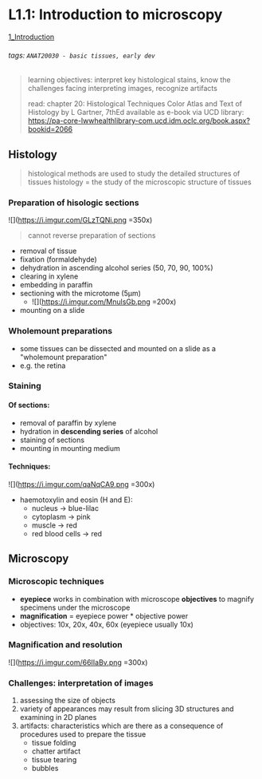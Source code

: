 # L1.1: Introduction to microscopy
[1_Introduction](https://brightspace.ucd.ie/d2l/le/content/155871/viewContent/1614465/View)
###### tags: `ANAT20030 - basic tissues, early dev`
> learning objectives: interpret key histological stains, know the challenges facing interpreting images, recognize artifacts
>
> read: chapter 20: Histological Techniques Color Atlas and Text of Histology by L Gartner, 7thEd available as e-book via UCD library:  https://pa-core-lwwhealthlibrary-com.ucd.idm.oclc.org/book.aspx?bookid=2066

## Histology
> histological methods are used to study the detailed structures of tissues
> histology = the study of the microscopic structure of tissues

### Preparation of hisologic sections
![](https://i.imgur.com/GLzTQNi.png =350x)
> cannot reverse preparation of sections
- removal of tissue
- fixation (formaldehyde)
- dehydration in ascending alcohol series (50, 70, 90, 100%)
- clearing in xylene
- embedding in paraffin
- sectioning with the microtome (5μm)
    - ![](https://i.imgur.com/MnulsGb.png =200x)
- mounting on a slide

### Wholemount preparations
- some tissues can be dissected and mounted on a slide as a "wholemount preparation"
- e.g. the retina

### Staining
#### Of sections:
- removal of paraffin by xylene
- hydration in **descending series** of alcohol
- staining of sections
- mounting in mounting medium
#### Techniques:
![](https://i.imgur.com/qaNqCA9.png =300x)
- haemotoxylin and eosin (H and E):
    - nucleus → blue-lilac
    - cytoplasm → pink
    - muscle → red
    - red blood cells → red

## Microscopy
### Microscopic techniques
- **eyepiece** works in combination with microscope **objectives** to magnify specimens under the microscope
- **magnification** = eyepiece power * objective power
- objectives: 10x, 20x, 40x, 60x (eyepiece usually 10x)
### Magnification and resolution
![](https://i.imgur.com/66IIaBv.png =300x)
### Challenges: interpretation of images
1. assessing the size of objects
2. variety of appearances may result from slicing 3D structures and examining in 2D planes
3. artifacts: characteristics which are there as a consequence of procedures used to prepare the tissue
    - tissue folding
    - chatter artifact
    - tissue tearing
    - bubbles
